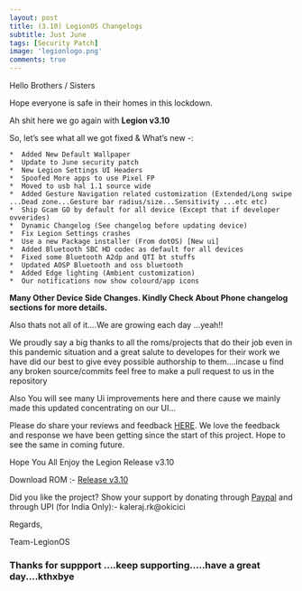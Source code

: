 ```yaml
---
layout: post
title: (3.10) LegionOS Changelogs
subtitle: Just June
tags: [Security Patch]
image: 'legionlogo.png'
comments: true
---
```

Hello Brothers / Sisters

Hope everyone is safe in their homes in this lockdown. 

Ah shit here we go again with **Legion v3.10**

So, let’s see what all we got fixed & What’s new -:

```
*  Added New Default Wallpaper
*  Update to June security patch
*  New Legion Settings UI Headers
*  Spoofed More apps to use Pixel FP
*  Moved to usb hal 1.1 source wide
*  Added Gesture Navigation related customization (Extended/Long swipe ...Dead zone...Gesture bar radius/size...Sensitivity ...etc etc)
*  Ship Gcam GO by default for all device (Except that if developer ovverides)
*  Dynamic Changelog (See changelog before updating device)
*  Fix Legion Settings crashes
*  Use a new Package installer (From dotOS) [New ui]
*  Added Bluetooth SBC HD codec as default for all devices
*  Fixed some Bluetooth A2dp and QTI bt stuffs
*  Updated AOSP Bluetooth and oss bluetooth
*  Added Edge lighting (Ambient customization)
*  Our notifications now show colourd/app icons
```
<!--adsense-->
**Many Other Device Side Changes. Kindly Check About Phone changelog sections for more details.**

Also thats not all of it....We are growing each day ...yeah!!

We proudly say a big thanks to all the roms/projects that do their job even in this pandemic situation and a great salute to developes for their work we have did our best to give evey possible authorship to them....incase u find any broken source/commits feel free to make a pull request to us in the repository

Also You will see many Ui improvements here and there cause we mainly made this updated concentrating on our UI...


Please do share your reviews and feedback [HERE](https://sourceforge.net/projects/legionrom/reviews). We love the feedback and response we have been getting since the start of this project. Hope to see the same in coming future.

Hope You All Enjoy the Legion Release v3.10

Download ROM :- [Release v3.10](https://legionos.org/) 

Did you like the project? Show your support by donating through [Paypal](https://paypal.me/rajkale99) and  through UPI (for India Only):- kaleraj.rk@okicici

Regards,

Team-LegionOS

<!--adsense-->
### Thanks for suppport ....keep supporting.....have a great day....kthxbye
